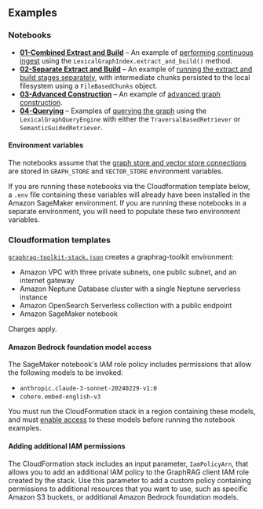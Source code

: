 ## Examples

### Notebooks

  - [**01-Combined Extract and Build**](./notebooks/01-Combined-Extract-and-Build.ipynb) – An example of [performing continuous ingest](https://github.com/awslabs/graphrag-toolkit/blob/main/docs/constructing-a-graph.md#continous-ingest-using-extract_and_build) using the `LexicalGraphIndex.extract_and_build()` method.
  - [**02-Separate Extract and Build**](./notebooks/02-Separate-Extract-and-Build.ipynb) – An example of [running the extract and build stages separately](https://github.com/awslabs/graphrag-toolkit/blob/main/docs/constructing-a-graph.md#run-the-extract-and-build-stages-separately), with intermediate chunks persisted to the local filesystem using a `FileBasedChunks` object.
  - [**03-Advanced Construction**](./notebooks/03-Advanced-Construction.ipynb) – An example of [advanced graph construction](https://github.com/awslabs/graphrag-toolkit/blob/main/docs/constructing-a-graph.md#advanced-graph-construction).
  - [**04-Querying**](./notebooks/04-Querying.ipynb) – Examples of [querying the graph](https://github.com/awslabs/graphrag-toolkit/blob/main/docs/querying-the-graph.md) using the `LexicalGraphQueryEngine` with either the `TraversalBasedRetriever` or `SemanticGuidedRetriever`.
  
#### Environment variables

The notebooks assume that the [graph store and vector store connections](https://github.com/awslabs/graphrag-toolkit/blob/main/docs/storage-model.md) are stored in `GRAPH_STORE` and `VECTOR_STORE` environment variables. 

If you are running these notebooks via the Cloudformation template below, a `.env` file containing these variables will already have been installed in the Amazon SageMaker environment. If you are running these notebooks in a separate environment, you will need to populate these two environment variables.

### Cloudformation templates

[`graphrag-toolkit-stack.json`](./cloudformation-templates/graphrag-toolkit-stack.json) creates a graphrag-toolkit environment:

 - Amazon VPC with three private subnets, one public subnet, and an internet gateway
 - Amazon Neptune Database cluster with a single Neptune serverless instance
 - Amazon OpenSearch Serverless collection with a public endpoint
 - Amazon SageMaker notebook
 
Charges apply.

#### Amazon Bedrock foundation model access

The SageMaker notebook's IAM role policy includes permissions that allow the following models to be invoked:

- `anthropic.claude-3-sonnet-20240229-v1:0`
- `cohere.embed-english-v3`

You must run the CloudFormation stack in a region containing these models, and must [enable access](https://docs.aws.amazon.com/bedrock/latest/userguide/model-access.html) to these models before running the notebook examples.

#### Adding additional IAM permissions

The CloudFormation stack includes an input parameter, `IamPolicyArn`, that allows you to add an additional IAM policy to the GraphRAG client IAM role created by the stack. Use this parameter to add a custom policy containing permissions to additional resources that you want to use, such as specific Amazon S3 buckets, or additional Amazon Bedrock foundation models.
